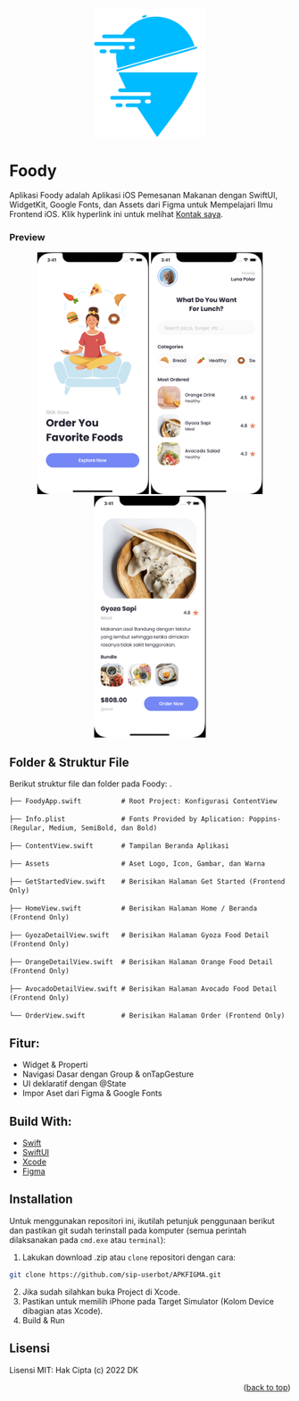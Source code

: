 <!-- ROSIF PROJECT -->
<p align="center">
  <a href="#" target="_blank"><img src="Foody.png" width="200"></a>
</p>

# Foody
Aplikasi Foody adalah Aplikasi iOS Pemesanan Makanan dengan SwiftUI, WidgetKit, Google Fonts, dan Assets dari Figma untuk Mempelajari Ilmu Frontend iOS. Klik hyperlink ini untuk melihat [Kontak saya](http://sip-userbot.github.io).

### Preview
<p align="center">
  <a href="#" target="_blank"><img src="1.png" width="200"></a>
  <a href="#" target="_blank"><img src="2.png" width="200"></a>
  <a href="#" target="_blank"><img src="3.png" width="200"></a>
</p>

<!-- TENTANG STRUKTUR FILE & FOLDER -->
## Folder & Struktur File
Berikut struktur file dan folder pada Foody:
    .

    ├── FoodyApp.swift          # Root Project: Konfigurasi ContentView

    ├── Info.plist              # Fonts Provided by Aplication: Poppins-(Regular, Medium, SemiBold, dan Bold)

    ├── ContentView.swift       # Tampilan Beranda Aplikasi

    ├── Assets                  # Aset Logo, Icon, Gambar, dan Warna

    ├── GetStartedView.swift    # Berisikan Halaman Get Started (Frontend Only)

    ├── HomeView.swift          # Berisikan Halaman Home / Beranda (Frontend Only)

    ├── GyozaDetailView.swift   # Berisikan Halaman Gyoza Food Detail (Frontend Only)

    ├── OrangeDetailView.swift  # Berisikan Halaman Orange Food Detail (Frontend Only)

    ├── AvocadoDetailView.swift # Berisikan Halaman Avocado Food Detail (Frontend Only)

    └── OrderView.swift         # Berisikan Halaman Order (Frontend Only)

<!-- Daftar Fitur -->
## Fitur:

* Widget & Properti
* Navigasi Dasar dengan Group & onTapGesture
* UI deklaratif dengan @State
* Impor Aset dari Figma & Google Fonts
<!-- Used Tools -->
## Build With:

* [Swift](https://www.swift.org/documentation/)
* [SwiftUI](https://developer.apple.com/documentation/swiftui/)
* [Xcode](https://developer.apple.com/xcode/)
* [Figma](https://www.figma.com/file/CeATh4s9pEvlbINBcEF6kk/Foody-UI-Design?node-id=0%3A1)

<!-- How to Install -->
## Installation
Untuk menggunakan repositori ini, ikutilah petunjuk penggunaan berikut dan pastikan git sudah terinstall pada komputer (semua perintah dilaksanakan pada `cmd.exe` atau `terminal`):

1. Lakukan download .zip atau `clone` repositori dengan cara:
```bash
git clone https://github.com/sip-userbot/APKFIGMA.git
```

2. Jika sudah silahkan buka Project di Xcode.
3. Pastikan untuk memilih iPhone pada Target Simulator (Kolom Device dibagian atas Xcode). 
4. Build & Run

<!-- Jenis Lisensi Apa? -->
## Lisensi
Lisensi MIT: Hak Cipta (c) 2022 DK

<p align="right">(<a href="#top">back to top</a>)</p>
